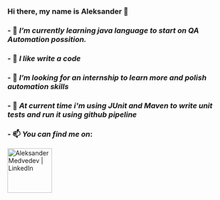 ### Hi there, my name is Aleksander 👋



### - 🔭 _I’m currently learning java language to start on QA Automation possition._
### - 👯 _I like write a code_
### - 🤔 _I’m looking for an internship to learn more and polish automation skills_
### - 💬 _At current time i'm using JUnit and Maven to write unit tests and run it using github pipeline_
### - 📫 _You can find me on_:
[<img align="left" alt="Aleksander Medvedev | LinkedIn" width="100px" src= https://github.com/AleksanderQA/AlexanderQA/assets/144763744/1a1efdaa-f855-4bff-80e1-7f5a8f8fb53f/>][linkedin]

































[Linkedin]: https://www.linkedin.com/in/aleksander-medvedev-a39715288/
